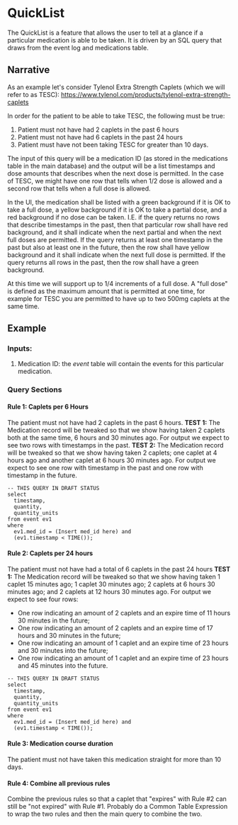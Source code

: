
# QuickList #

The QuickList is a feature that allows the user to tell at a glance if a particular medication is able to be taken.  It is driven by an SQL query that draws from the event log and medications table.

## Narrative ##

As an example let's consider Tylenol Extra Strength Caplets (which we will refer to as TESC):
https://www.tylenol.com/products/tylenol-extra-strength-caplets

In order for the patient to be able to take TESC, the following must be true:
1. Patient must not have had 2 caplets in the past 6 hours
2. Patient must not have had 6 caplets in the past 24 hours
3. Patient must have not been taking TESC for greater than 10 days.

The input of this query will be a medication ID (as stored in the medications table in the main database) and the output will be a list timestamps and dose amounts that describes when the next dose is permitted.  In the case of TESC, we might have one row that tells when 1/2 dose is allowed and a second row that tells when a full dose is allowed.

In the UI, the medication shall be listed with a green background if it is OK to take a full dose, a yellow background if it is OK to take a partial dose, and a red background if no dose can be taken.  I.E. if the query returns no rows that describe timestamps in the past, then that particular row shall have red background, and it shall indicate when the next partial and when the next full doses are permitted.  If the query returns at least one timestamp in the past but also at least one in the future, then the row shall have yellow background and it shall indicate when the next full dose is permitted.  If the query returns all rows in the past, then the row shall have a green background.

At this time we will support up to 1/4 increments of a full dose.  A "full dose" is defined as the maximum amount that is permitted at one time, for example for TESC you are permitted to have up to two 500mg caplets at the same time.

## Example ##

### Inputs: ###

1. Medication ID: the *event* table will contain the events for this particular medication.

### Query Sections ###

#### Rule 1: Caplets per 6 Hours ####

The patient must not have had 2 caplets in the past 6 hours.
**TEST 1:** The Medication record will be tweaked so that we show having taken 2 caplets both at the same time, 6 hours and 30 minutes ago. For output we expect to see two rows with timestamps in the past.
**TEST 2:** The Medication record will be tweaked so that we show having taken 2 caplets; one caplet at 4 hours ago and another caplet at 6 hours 30 minutes ago.  For output we expect to see one row with timestamp in the past and one row with timestamp in the future.

```
-- THIS QUERY IN DRAFT STATUS
select
  timestamp,
  quantity,
  quantity_units
from event ev1
where
  ev1.med_id = (Insert med_id here) and
  (ev1.timestamp < TIME());
```

#### Rule 2: Caplets per 24 hours ####

The patient must not have had a total of 6 caplets in the past 24 hours
**TEST 1:** The Medication record will be tweaked so that we show having taken 1 caplet 15 minutes ago; 1 caplet 30 minutes ago; 2 caplets at 6 hours 30 minutes ago; and 2 caplets at 12 hours 30 minutes ago.  For output we expect to see four rows:
- One row indicating an amount of 2 caplets and an expire time of 11 hours 30 minutes in the future;
- One row indicating an amount of 2 caplets and an expire time of 17 hours and 30 minutes in the future;
- One row indicating an amount of 1 caplet and an expire time of 23 hours and 30 minutes into the future;
- One row indicating an amount of 1 caplet and an expire time of 23 hours and 45 minutes into the future.

```
-- THIS QUERY IN DRAFT STATUS
select
  timestamp,
  quantity,
  quantity_units
from event ev1
where
  ev1.med_id = (Insert med_id here) and
  (ev1.timestamp < TIME());
```

#### Rule 3: Medication course duration ####

The patient must not have taken this medication straight for more than 10 days.


#### Rule 4: Combine all previous rules ####

Combine the previous rules so that a caplet that "expires" with Rule #2 can still be "not expired" with Rule #1.  Probably do a Common Table Expression to wrap the two rules and then the main query to combine the two.

